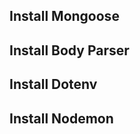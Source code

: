 <!-- Steps to Setup MongoDB Server with NodeJs. -->

## Install Mongoose
## Install Body Parser
## Install Dotenv
## Install Nodemon
 
